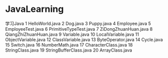 # JavaLearning
学习Java
1 HelloWorld.java
2 Dog.java
3 Puppy.java
4 Employee.java
5 EmployeeTest.java
6 PrimitiveTypeTest.java
7 ZiDongZhuanHuan.java
8 QiangZhiZhuanHuan.java
9 Variable.java
10 LocalVariable.java
11 ObjectVariable.java
12 ClassVariable.java
13 ByteOperator.java
14 Cycle.java
15 Switch.java
16 NumberMath.java
17 CharacterClass.java
18 StringClass.java
19 StringBufferClass.java
20 ArrayClass.java
